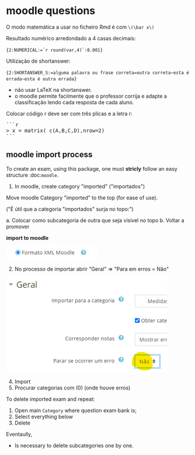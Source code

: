 
# moodle questions



O modo matemática a usar no ficheiro Rmd é com  `\(\bar x\)`


Resultado numérico arredondado a 4 casas decimais:

```{2:NUMERICAL:=`r round(var,4)`:0.001}```

Utilização de shortanswer:

```{2:SHORTANSWER_S:=alguma palavra ou frase correta=outra correta~esta é errada~esta é outra errada}```

* não usar LaTeX na shortanswer.
* o moodle permite facilmente que o professor corrija e adapte a classificação lendo cada resposta de cada aluno.

 
Colocar código r deve ser com três plicas e a letra r:

<pre>
```r
> x = matrix( c(A,B,C,D),nrow=2)
```
</pre>


## moodle import process


To create an exam, using this package, one must **stricly**  follow an easy structure :doc:`moodle`.

1. In moodle, create category "imported" ("importados")

Move moodle Category "imported" to the top (for ease of use). 

("É útil que a categoria "importados" surja no topo:")

a. Colocar como subcategoria de outra que seja vísivel no topo
b. Voltar a promover

**import to moodle**

![image](_static/formato-xml-moodle.png)



2. No processo de importar abrir "Geral" => "Para em erros = Não"

![image](_static/dont-stop-if-error.png)


4. Import
5. Procurar categorias com (0) (onde houve erros)

To delete imported exam and repeat:

1. Open main `Category` where question exam bank is;
2. Select everything below
3. Delete

Eventaully,

* Is necessary to delete subcategories one by one.









